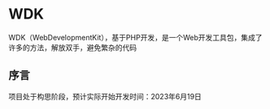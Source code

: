 # WDK
WDK（WebDevelopmentKit），基于PHP开发，是一个Web开发工具包，集成了许多的方法，解放双手，避免繁杂的代码
## 序言
项目处于构思阶段，预计实际开始开发时间：2023年6月19日
